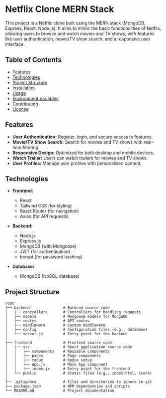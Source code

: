 # Netflix Clone MERN Stack

This project is a Netflix clone built using the MERN stack (MongoDB, Express, React, Node.js). It aims to mimic the basic functionalities of Netflix, allowing users to browse and watch movies and TV shows, with features like user authentication, movie/TV show search, and a responsive user interface.

## Table of Contents

- [Features](#features)
- [Technologies](#technologies)
- [Project Structure](#project-structure)
- [Installation](#installation)
- [Usage](#usage)
- [Environment Variables](#environment-variables)
- [Contributing](#contributing)
- [License](#license)

## Features

- **User Authentication:** Register, login, and secure access to features.
- **Movie/TV Show Search:** Search for movies and TV shows with real-time filtering.
- **Responsive Design:** Optimized for both desktop and mobile devices.
- **Watch Trailer:** Users can watch trailers for movies and TV shows.
- **User Profiles:** Manage user profiles with personalized content.

## Technologies

- **Frontend:**
  - React
  - Tailwind CSS (for styling)
  - React Router (for navigation)
  - Axios (for API requests)

- **Backend:**
  - Node.js
  - Express.js
  - MongoDB (with Mongoose)
  - JWT (for authentication)
  - bcrypt (for password hashing)

- **Database:**
  - MongoDB (NoSQL database)

## Project Structure

```plaintext
root
├── backend               # Backend source code
│   ├── controllers       # Controllers for handling requests
│   ├── models            # Mongoose models for MongoDB
│   ├── routes            # API routes
│   ├── middleware        # Custom middleware
│   ├── config            # Configuration files (e.g., database)
│   └── server.js         # Entry point for the backend
│
├── frontend              # Frontend source code
│   ├── src               # React application source code
│   │   ├── components    # Reusable components
│   │   ├── pages         # Page components
│   │   ├── redux         # Redux setup
│   │   ├── App.js        # Main App component
│   │   ├── index.js      # Entry point for the frontend
│   └── public            # Static files (e.g., index.html, icons)
│
├── .gitignore            # Files and directories to ignore in git
├── package.json          # NPM dependencies and scripts
└── README.md             # Project documentation
